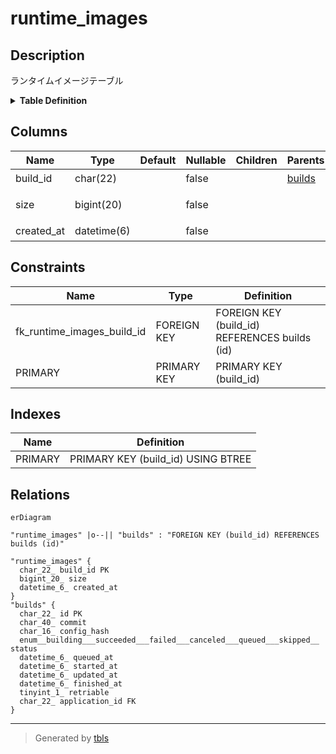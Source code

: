 # runtime_images

## Description

ランタイムイメージテーブル

<details>
<summary><strong>Table Definition</strong></summary>

```sql
CREATE TABLE `runtime_images` (
  `build_id` char(22) NOT NULL COMMENT 'ビルドID',
  `size` bigint(20) NOT NULL COMMENT 'イメージサイズ',
  `created_at` datetime(6) NOT NULL COMMENT '作成日時',
  PRIMARY KEY (`build_id`),
  CONSTRAINT `fk_runtime_images_build_id` FOREIGN KEY (`build_id`) REFERENCES `builds` (`id`)
) ENGINE=InnoDB DEFAULT CHARSET=utf8mb4 COLLATE=utf8mb4_general_ci COMMENT='ランタイムイメージテーブル'
```

</details>

## Columns

| Name | Type | Default | Nullable | Children | Parents | Comment |
| ---- | ---- | ------- | -------- | -------- | ------- | ------- |
| build_id | char(22) |  | false |  | [builds](builds.md) | ビルドID |
| size | bigint(20) |  | false |  |  | イメージサイズ |
| created_at | datetime(6) |  | false |  |  | 作成日時 |

## Constraints

| Name | Type | Definition |
| ---- | ---- | ---------- |
| fk_runtime_images_build_id | FOREIGN KEY | FOREIGN KEY (build_id) REFERENCES builds (id) |
| PRIMARY | PRIMARY KEY | PRIMARY KEY (build_id) |

## Indexes

| Name | Definition |
| ---- | ---------- |
| PRIMARY | PRIMARY KEY (build_id) USING BTREE |

## Relations

```mermaid
erDiagram

"runtime_images" |o--|| "builds" : "FOREIGN KEY (build_id) REFERENCES builds (id)"

"runtime_images" {
  char_22_ build_id PK
  bigint_20_ size
  datetime_6_ created_at
}
"builds" {
  char_22_ id PK
  char_40_ commit
  char_16_ config_hash
  enum__building___succeeded___failed___canceled___queued___skipped__ status
  datetime_6_ queued_at
  datetime_6_ started_at
  datetime_6_ updated_at
  datetime_6_ finished_at
  tinyint_1_ retriable
  char_22_ application_id FK
}
```

---

> Generated by [tbls](https://github.com/k1LoW/tbls)
